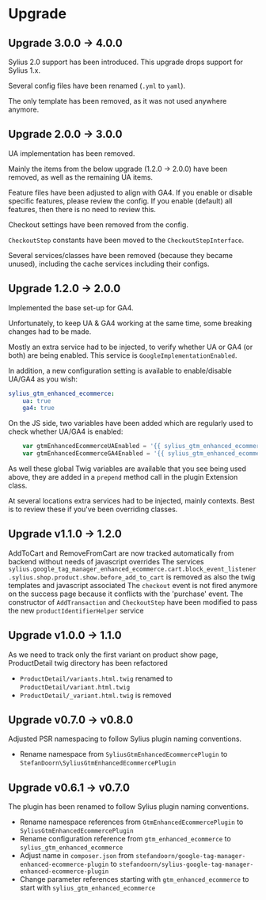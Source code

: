 # Upgrade

Upgrade 3.0.0 -> 4.0.0
----------------------

Sylius 2.0 support has been introduced. This upgrade drops support for Sylius 1.x.

Several config files have been renamed (`.yml` to `yaml`).

The only template has been removed, as it was not used anywhere anymore.

Upgrade 2.0.0 -> 3.0.0
----------------------

UA implementation has been removed. 

Mainly the items from the below upgrade (1.2.0 -> 2.0.0) have been removed, as well as the remaining UA items.

Feature files have been adjusted to align with GA4. If you enable or disable specific features, please review the config. If you enable (default) all features, then there is no need to review this.

Checkout settings have been removed from the config.

`CheckoutStep` constants have been moved to the `CheckoutStepInterface`.

Several services/classes have been removed (because they became unused), including the cache services including their configs.

Upgrade 1.2.0 -> 2.0.0
----------------------

Implemented the base set-up for GA4. 

Unfortunately, to keep UA & GA4 working at the same time, some breaking changes had to be made. 

Mostly an extra service had to be injected, to verify whether UA or GA4 (or both) are being enabled. This service is `GoogleImplementationEnabled`.

In addition, a new configuration setting is available to enable/disable UA/GA4 as you wish:

```yaml
sylius_gtm_enhanced_ecommerce:
    ua: true
    ga4: true
```

On the JS side, two variables have been added which are regularly used to check whether UA/GA4 is enabled:

```javascript
    var gtmEnhancedEcommerceUAEnabled = '{{ sylius_gtm_enhanced_ecommerce_google_ua }}';
    var gtmEnhancedEcommerceGA4Enabled = '{{ sylius_gtm_enhanced_ecommerce_google_ga4 }}';
```

As well these global Twig variables are available that you see being used above, they are added in a `prepend` method call in the plugin Extension class.

At several locations extra services had to be injected, mainly contexts. Best is to review these if you've been overriding classes.

Upgrade v1.1.0 -> 1.2.0
-----------------------

AddToCart and RemoveFromCart are now tracked automatically from backend without needs of javascript overrides
The services `sylius.google_tag_manager_enhanced_ecommerce.cart.block_event_listener.sylius.shop.product.show.before_add_to_cart` is removed as also the twig templates and javascript associated
The `checkout` event is not fired anymore on the success page because it conflicts with the 'purchase' event.
The constructor of `AddTransaction` and `CheckoutStep` have been modified to pass the new `productIdentifierHelper` service  


Upgrade v1.0.0 -> 1.1.0
-----------------------

As we need to track only the first variant on product show page, ProductDetail twig directory has been refactored
* `ProductDetail/variants.html.twig` renamed to `ProductDetail/variant.html.twig`
* `ProductDetail/_variant.html.twig` is removed

Upgrade v0.7.0 -> v0.8.0
------------------------

Adjusted PSR namespacing to follow Sylius plugin naming conventions.

* Rename namespace from `SyliusGtmEnhancedEcommercePlugin` to `StefanDoorn\SyliusGtmEnhancedEcommercePlugin`

Upgrade v0.6.1 -> v0.7.0
------------------------

The plugin has been renamed to follow Sylius plugin naming conventions.

* Rename namespace references from `GtmEnhancedEcommercePlugin` to `SyliusGtmEnhancedEcommercePlugin`
* Rename configuration reference from `gtm_enhanced_ecommerce` to `sylius_gtm_enhanced_ecommerce`
* Adjust name in `composer.json` from `stefandoorn/google-tag-manager-enhanced-ecommerce-plugin` to `stefandoorn/sylius-google-tag-manager-enhanced-ecommerce-plugin`
* Change parameter references starting with `gtm_enhanced_ecommerce` to start with `sylius_gtm_enhanced_ecommerce`
